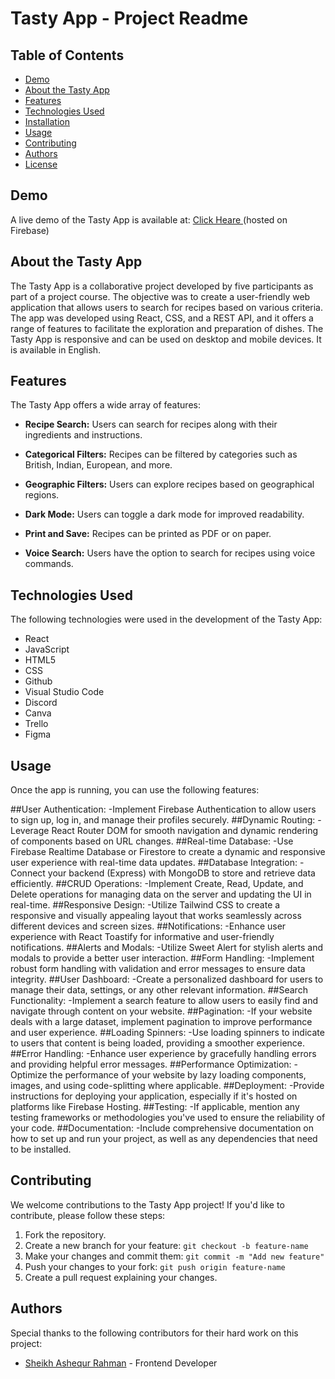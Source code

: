 # Tasty App - Project Readme



## Table of Contents

- [Demo](#demo)
- [About the Tasty App](#about-the-tasty-app)
- [Features](#features)
- [Technologies Used](#technologies-used)
- [Installation](#installation)
- [Usage](#usage)
- [Contributing](#contributing)
- [Authors](#authors)
- [License](#license)

## Demo

A live demo of the Tasty App is available at: [Click Heare ](https://hottle-service.web.app/) (hosted on Firebase)

## About the Tasty App

The Tasty App is a collaborative project developed by five participants as part of a project course. The objective was to create a user-friendly web application that allows users to search for recipes based on various criteria. The app was developed using React, CSS, and a REST API, and it offers a range of features to facilitate the exploration and preparation of dishes. The Tasty App is responsive and can be used on desktop and mobile devices. It is available in English.

## Features

The Tasty App offers a wide array of features:

- **Recipe Search:** Users can search for recipes along with their ingredients and instructions.
- **Categorical Filters:** Recipes can be filtered by categories such as British, Indian, European, and more.
- **Geographic Filters:** Users can explore recipes based on geographical regions.

- **Dark Mode:** Users can toggle a dark mode for improved readability.
- **Print and Save:** Recipes can be printed as PDF or on paper.
- **Voice Search:** Users have the option to search for recipes using voice commands.

## Technologies Used

The following technologies were used in the development of the Tasty App:

- React
- JavaScript
- HTML5
- CSS
- Github
- Visual Studio Code
- Discord
- Canva
- Trello
- Figma



## Usage

Once the app is running, you can use the following features:

##User Authentication:
    -Implement Firebase Authentication to allow users to sign up, log in, and manage their profiles securely.
##Dynamic Routing:
    -Leverage React Router DOM for smooth navigation and dynamic rendering of components based on URL changes.
##Real-time Database:
    -Use Firebase Realtime Database or Firestore to create a dynamic and responsive user experience with real-time data updates.
##Database Integration:
    -Connect your backend (Express) with MongoDB to store and retrieve data efficiently.
##CRUD Operations:
    -Implement Create, Read, Update, and Delete operations for managing data on the server and updating the UI in real-time.
##Responsive Design:
    -Utilize Tailwind CSS to create a responsive and visually appealing layout that works seamlessly across different devices and screen sizes.
##Notifications:
    -Enhance user experience with React Toastify for informative and user-friendly notifications.
##Alerts and Modals:
    -Utilize Sweet Alert for stylish alerts and modals to provide a better user interaction.
##Form Handling:
    -Implement robust form handling with validation and error messages to ensure data integrity.
##User Dashboard:
    -Create a personalized dashboard for users to manage their data, settings, or any other relevant information.
##Search Functionality:
    -Implement a search feature to allow users to easily find and navigate through content on your website.
##Pagination:
    -If your website deals with a large dataset, implement pagination to improve performance and user experience.
##Loading Spinners:
    -Use loading spinners to indicate to users that content is being loaded, providing a smoother experience.
##Error Handling:
    -Enhance user experience by gracefully handling errors and providing helpful error messages.
##Performance Optimization:
    -Optimize the performance of your website by lazy loading components, images, and using code-splitting where applicable.
 ##Deployment:
    -Provide instructions for deploying your application, especially if it's hosted on platforms like Firebase Hosting.
##Testing:
    -If applicable, mention any testing frameworks or methodologies you've used to ensure the reliability of your code.
##Documentation:
    -Include comprehensive documentation on how to set up and run your project, as well as any dependencies that need to be installed.
## Contributing

We welcome contributions to the Tasty App project! If you'd like to contribute, please follow these steps:

1. Fork the repository.
2. Create a new branch for your feature: `git checkout -b feature-name`
3. Make your changes and commit them: `git commit -m "Add new feature"`
4. Push your changes to your fork: `git push origin feature-name`
5. Create a pull request explaining your changes.

## Authors

Special thanks to the following contributors for their hard work on this project:

- [Sheikh Ashequr Rahman](https://github.com/skashequr) - Frontend Developer


